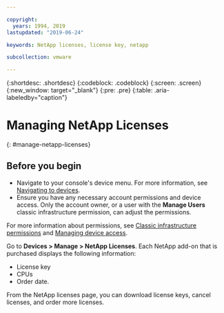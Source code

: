 ```yaml
---

copyright:
  years: 1994, 2019
lastupdated: "2019-06-24"

keywords: NetApp licenses, license key, netapp

subcollection: vmware

---
```


{:shortdesc: .shortdesc}
{:codeblock: .codeblock}
{:screen: .screen}
{:new_window: target="_blank"}
{:pre: .pre}
{:table: .aria-labeledby="caption"}

# Managing NetApp Licenses
{: #manage-netapp-licenses}

## Before you begin
* Navigate to your console's device menu. For more information, see [Navigating to devices](/docs/infrastructure/vmware?topic=virtual-servers-navigating-devices).
* Ensure you have any necessary account permissions and device access. Only the account owner, or a user with the **Manage Users** classic infrastructure permission, can adjust the permissions.

For more information about permissions, see [Classic infrastructure permissions](/docs/iam?topic=iam-infrapermission#infrapermission) and [Managing device access](/docs/vsi?topic=virtual-servers-managing-device-access).

Go to **Devices > Manage > NetApp Licenses**. Each NetApp add-on that is purchased displays the following information:
  * License key
  * CPUs
  * Order date.

From the NetApp licenses page, you can download license keys, cancel licenses, and order more licenses.
